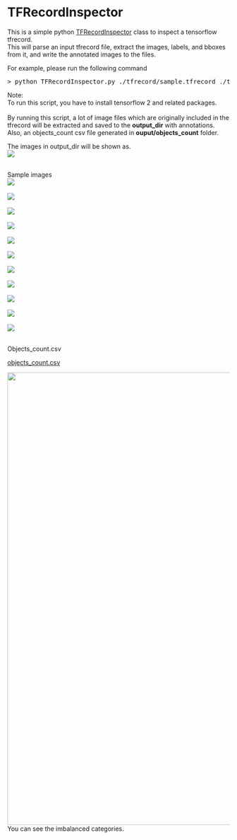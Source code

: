 # TFRecordInspector

This is a simple python <a href="./TFRecordInspector.py">TFRecordInspector</a> class to inspect a tensorflow tfrecord.<br>
This will parse an input tfrecord file, extract the images, labels, and bboxes from it, 
and write the annotated images to the files.<br>

For example, please run the following command<br>

<pre>
> python TFRecordInspector.py ./tfrecord/sample.tfrecord ./tfrecord/label_map.pbtxt ./output
</pre>

Note:<br>
  To run this script, you have to install tensorflow 2 and related packages.<br>
<br>
By running this script, a lot of image files which are originally included in the tfrecord
will be extracted and saved to the <b>output_dir</b> with annotations.<br>
Also, an objects_count csv file generated in <b>ouput/objects_count</b> folder.<br>

The images in output_dir will be shown as.<br>
<img src="./asset/images_in_output_folder.png"><br>

<br>
Sample images<br>
<img src="./output/0fd5dd22-f501-40d2-b402-2e45675997e3_0_668.jpg"><br><br>
<img src="./output/2ff122ba-e57f-41ca-829e-835fff52c117_0_6303.jpg"><br><br>
<img src="./output/2dce0990-6164-490f-920c-257445defaf1_0_2174.jpg"><br><br>
<img src="./output/03bf57ff-f5cb-43e9-a179-2b870a758385_0_7559.jpg"><br><br>
<img src="./output/4d31ad52-7383-41a4-bdba-3f99a7cd48f5_0_6793.jpg"><br><br>
<img src="./output/052b72a0-c5e1-474b-8a24-a254d64f5771_0_427.jpg"><br><br>
<img src="./output/60973d51-a092-4d44-b34c-6d281cff4332_0_9793.jpg"><br><br>
<img src="./output/2b148be8-7a12-4227-870e-d16c1ecfc71e_0_1469.jpg"><br><br>
<img src="./output/3b0e4103-6620-4971-9684-5b7e09d625d9_0_6847.jpg"><br><br>
<img src="./output/43cc3dda-2a8e-4e99-8a3f-cf70e8726e1f_0_1856.jpg"><br><br>
<img src="./output/b2500a69-ddfa-4303-9c04-8234469ad727_0_3063.jpg"><br><br>

Objects_count.csv <br>

<a href="./output/objects_count/objects_count.csv">objects_count.csv</a>
<br>

<img src = "./readme_ref/" width="1024" height="auto"><br>
You can see the imbalanced categories.<br>


